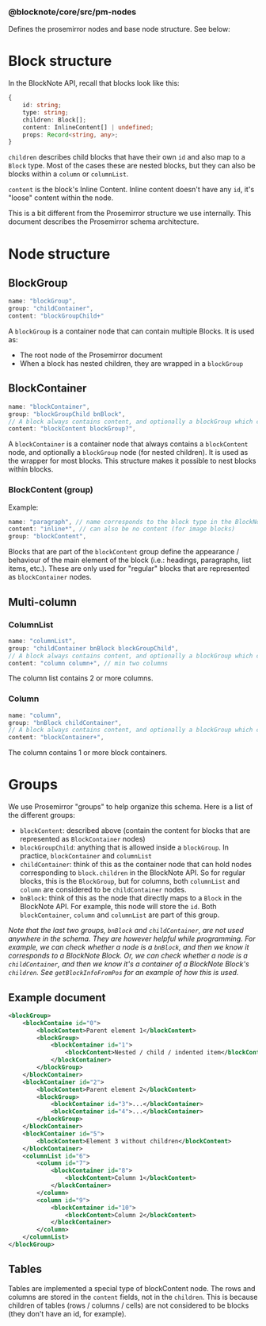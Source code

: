### @blocknote/core/src/pm-nodes

Defines the prosemirror nodes and base node structure. See below:

# Block structure

In the BlockNote API, recall that blocks look like this:

```typescript
{
    id: string;
    type: string;
    children: Block[];
    content: InlineContent[] | undefined;
    props: Record<string, any>;
}
```

`children` describes child blocks that have their own `id` and also map to a `Block` type. Most of the cases these are nested blocks, but they can also be blocks within a `column` or `columnList`.

`content` is the block's Inline Content. Inline content doesn't have any `id`, it's "loose" content within the node.

This is a bit different from the Prosemirror structure we use internally. This document describes the Prosemirror schema architecture.

# Node structure

## BlockGroup

```typescript
name: "blockGroup",
group: "childContainer",
content: "blockGroupChild+"
```

A `blockGroup` is a container node that can contain multiple Blocks. It is used as:

- The root node of the Prosemirror document
- When a block has nested children, they are wrapped in a `blockGroup`

## BlockContainer

```typescript
name: "blockContainer",
group: "blockGroupChild bnBlock",
// A block always contains content, and optionally a blockGroup which contains nested blocks
content: "blockContent blockGroup?",
```

A `blockContainer` is a container node that always contains a `blockContent` node, and optionally a `blockGroup` node (for nested children). It is used as the wrapper for most blocks. This structure makes it possible to nest blocks within blocks.

### BlockContent (group)

Example:

```typescript
name: "paragraph", // name corresponds to the block type in the BlockNote API
content: "inline*", // can also be no content (for image blocks)
group: "blockContent",
```

Blocks that are part of the `blockContent` group define the appearance / behaviour of the main element of the block (i.e.: headings, paragraphs, list items, etc.).
These are only used for "regular" blocks that are represented as `blockContainer` nodes.

## Multi-column

### ColumnList

```typescript
name: "columnList",
group: "childContainer bnBlock blockGroupChild",
// A block always contains content, and optionally a blockGroup which contains nested blocks
content: "column column+", // min two columns
```

The column list contains 2 or more columns.

### Column

```typescript
name: "column",
group: "bnBlock childContainer",
// A block always contains content, and optionally a blockGroup which contains nested blocks
content: "blockContainer+",
```

The column contains 1 or more block containers.

# Groups

We use Prosemirror "groups" to help organize this schema. Here is a list of the different groups:

- `blockContent`: described above (contain the content for blocks that are represented as `BlockContainer` nodes)
- `blockGroupChild`: anything that is allowed inside a `blockGroup`. In practice, `blockContainer` and `columnList`
- `childContainer`: think of this as the container node that can hold nodes corresponding to `block.children` in the BlockNote API. So for regular blocks, this is the `BlockGroup`, but for columns, both `columnList` and `column` are considered to be `childContainer` nodes.
- `bnBlock`: think of this as the node that directly maps to a `Block` in the BlockNote API. For example, this node will store the `id`. Both `blockContainer`, `column` and `columnList` are part of this group.

_Note that the last two groups, `bnBlock` and `childContainer`, are not used anywhere in the schema. They are however helpful while programming. For example, we can check whether a node is a `bnBlock`, and then we know it corresponds to a BlockNote Block. Or, we can check whether a node is a `childContainer`, and then we know it's a container of a BlockNote Block's `children`. See `getBlockInfoFromPos` for an example of how this is used._

## Example document

```xml
<blockGroup>
    <blockContaine id="0">
        <blockContent>Parent element 1</blockContent>
        <blockGroup>
            <blockContainer id="1">
                <blockContent>Nested / child / indented item</blockContent>
            </blockContainer>
        </blockGroup>
    </blockContainer>
    <blockContainer id="2">
        <blockContent>Parent element 2</blockContent>
        <blockGroup>
            <blockContainer id="3">...</blockContainer>
            <blockContainer id="4">...</blockContainer>
        </blockGroup>
    </blockContainer>
    <blockContainer id="5">
        <blockContent>Element 3 without children</blockContent>
    </blockContainer>
    <columnList id="6">
        <column id="7">
            <blockContainer id="8">
                <blockContent>Column 1</blockContent>
            </blockContainer>
        </column>
        <column id="9">
            <blockContainer id="10">
                <blockContent>Column 2</blockContent>
            </blockContainer>
        </column>
    </columnList>
</blockGroup>
```

## Tables

Tables are implemented a special type of blockContent node. The rows and columns are stored in the `content` fields, not in the `children`. This is because children of tables (rows / columns / cells) are not considered to be blocks (they don't have an id, for example).
